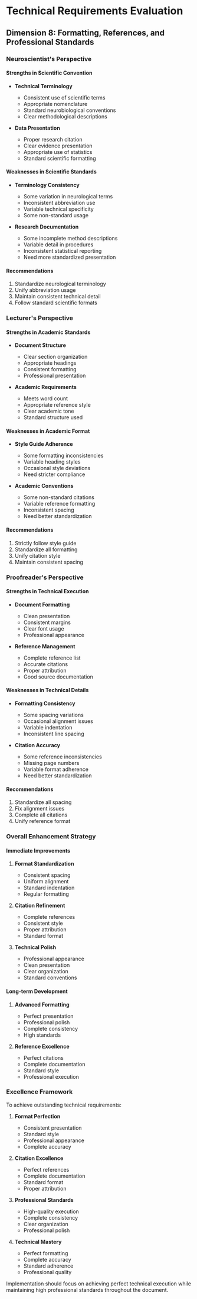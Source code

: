 # Technical Requirements Evaluation 
## Dimension 8: Formatting, References, and Professional Standards

### Neuroscientist's Perspective

#### Strengths in Scientific Convention
- **Technical Terminology**
  - Consistent use of scientific terms
  - Appropriate nomenclature
  - Standard neurobiological conventions
  - Clear methodological descriptions

- **Data Presentation**
  - Proper research citation
  - Clear evidence presentation
  - Appropriate use of statistics
  - Standard scientific formatting

#### Weaknesses in Scientific Standards
- **Terminology Consistency**
  - Some variation in neurological terms
  - Inconsistent abbreviation use
  - Variable technical specificity
  - Some non-standard usage

- **Research Documentation**
  - Some incomplete method descriptions
  - Variable detail in procedures
  - Inconsistent statistical reporting
  - Need more standardized presentation

#### Recommendations
1. Standardize neurological terminology
2. Unify abbreviation usage
3. Maintain consistent technical detail
4. Follow standard scientific formats

### Lecturer's Perspective

#### Strengths in Academic Standards
- **Document Structure**
  - Clear section organization
  - Appropriate headings
  - Consistent formatting
  - Professional presentation

- **Academic Requirements**
  - Meets word count
  - Appropriate reference style
  - Clear academic tone
  - Standard structure used

#### Weaknesses in Academic Format
- **Style Guide Adherence**
  - Some formatting inconsistencies
  - Variable heading styles
  - Occasional style deviations
  - Need stricter compliance

- **Academic Conventions**
  - Some non-standard citations
  - Variable reference formatting
  - Inconsistent spacing
  - Need better standardization

#### Recommendations
1. Strictly follow style guide
2. Standardize all formatting
3. Unify citation style
4. Maintain consistent spacing

### Proofreader's Perspective

#### Strengths in Technical Execution
- **Document Formatting**
  - Clean presentation
  - Consistent margins
  - Clear font usage
  - Professional appearance

- **Reference Management**
  - Complete reference list
  - Accurate citations
  - Proper attribution
  - Good source documentation

#### Weaknesses in Technical Details
- **Formatting Consistency**
  - Some spacing variations
  - Occasional alignment issues
  - Variable indentation
  - Inconsistent line spacing

- **Citation Accuracy**
  - Some reference inconsistencies
  - Missing page numbers
  - Variable format adherence
  - Need better standardization

#### Recommendations
1. Standardize all spacing
2. Fix alignment issues
3. Complete all citations
4. Unify reference format

### Overall Enhancement Strategy

#### Immediate Improvements
1. **Format Standardization**
   - Consistent spacing
   - Uniform alignment
   - Standard indentation
   - Regular formatting

2. **Citation Refinement**
   - Complete references
   - Consistent style
   - Proper attribution
   - Standard format

3. **Technical Polish**
   - Professional appearance
   - Clean presentation
   - Clear organization
   - Standard conventions

#### Long-term Development
1. **Advanced Formatting**
   - Perfect presentation
   - Professional polish
   - Complete consistency
   - High standards

2. **Reference Excellence**
   - Perfect citations
   - Complete documentation
   - Standard style
   - Professional execution

### Excellence Framework

To achieve outstanding technical requirements:

1. **Format Perfection**
   - Consistent presentation
   - Standard style
   - Professional appearance
   - Complete accuracy

2. **Citation Excellence**
   - Perfect references
   - Complete documentation
   - Standard format
   - Proper attribution

3. **Professional Standards**
   - High-quality execution
   - Complete consistency
   - Clear organization
   - Professional polish

4. **Technical Mastery**
   - Perfect formatting
   - Complete accuracy
   - Standard adherence
   - Professional quality

Implementation should focus on achieving perfect technical execution while maintaining high professional standards throughout the document.
